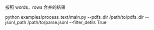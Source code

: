 按照 words，rows 合并的结果

python examples/process_text/main.py --pdfs_dir /path/to/pdfs_dir --jsonl_path /path/to/parse.jsonl --filter_detils True
